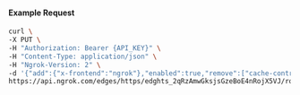 <!-- Code generated for API Clients. DO NOT EDIT. -->

#### Example Request

```bash
curl \
-X PUT \
-H "Authorization: Bearer {API_KEY}" \
-H "Content-Type: application/json" \
-H "Ngrok-Version: 2" \
-d '{"add":{"x-frontend":"ngrok"},"enabled":true,"remove":["cache-control"]}' \
https://api.ngrok.com/edges/https/edghts_2qRzAmwGksjsGzeBoE4nRojX5VJ/routes/edghtsrt_2qRzAkYO2g8WmRmjic8JyYroGim/request_headers
```
